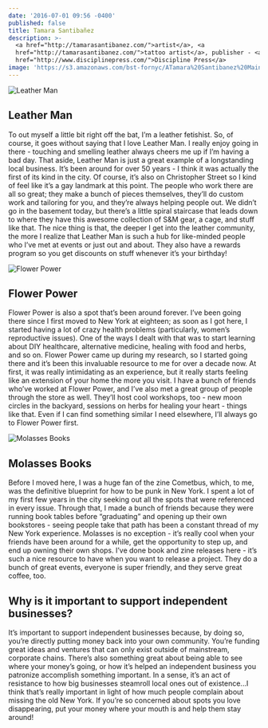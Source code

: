 ```yaml
---
date: '2016-07-01 09:56 -0400'
published: false
title: Tamara Santibañez
description: >-
  <a href="http://tamarasantibanez.com/">artist</a>, <a
  href="http://tamarasantibanez.com/">tattoo artist</a>, publisher - <a
  href="http://www.disciplinepress.com/">Discipline Press</a>
image: 'https://s3.amazonaws.com/bst-fornyc/ATamara%20Santibanez%20Main%20Portrait.jpg'
---
```

![Leather Man](https://s3.amazonaws.com/bst-fornyc/ATamara%20Santibanez%20Leather%20Man.jpg)
## Leather Man

To out myself a little bit right off the bat, I’m a leather fetishist. So, of course, it goes without saying that I love Leather Man. I really enjoy going in there - touching and smelling leather always cheers me up if I’m having a bad day. That aside, Leather Man is just a great example of a longstanding local business. It’s been around for over 50 years - I think it was actually the first of its kind in the city. Of course, it’s also on Christopher Street so I kind of feel like it’s a gay landmark at this point. The people who work there are all so great; they make a bunch of pieces themselves, they’ll do custom work and tailoring for you, and they’re always helping people out. We didn’t go in the basement today, but there’s a little spiral staircase that leads down to where they have this awesome collection of S&M gear, a cage, and stuff like that. The nice thing is that, the deeper I get into the leather community, the more I realize that Leather Man is such a hub for like-minded people who I’ve met at events or just out and about. They also have a rewards program so you get discounts on stuff whenever it’s your birthday!

![Flower Power](https://s3.amazonaws.com/bst-fornyc/ATamara%20Santibanez%20Flower%20Power.jpg)
## Flower Power

Flower Power is also a spot that’s been around forever. I’ve been going there since I first moved to New York at eighteen; as soon as I got here, I started having a lot of crazy health problems (particularly, women’s reproductive issues). One of the ways I dealt with that was to start learning about DIY healthcare, alternative medicine, healing with food and herbs, and so on. Flower Power came up during my research, so I started going there and it’s been this invaluable resource to me for over a decade now. At first, it was really intimidating as an experience, but it really starts feeling like an extension of your home the more you visit. I have a bunch of friends who’ve worked at Flower Power, and I’ve also met a great group of people through the store as well. They’ll host cool workshops, too - new moon circles in the backyard, sessions on herbs for healing your heart - things like that. Even if I can find something similar I need elsewhere, I’ll always go to Flower Power first.

![Molasses Books](https://s3.amazonaws.com/bst-fornyc/ATamara%20Santibanez%20Molasses%20Books.jpg)
## Molasses Books

Before I moved here, I was a huge fan of the zine Cometbus, which, to me, was the definitive blueprint for how to be punk in New York. I spent a lot of my first few years in the city seeking out all the spots that were referenced in every issue. Through that, I made a bunch of friends because they were running book tables before “graduating” and opening up their own bookstores - seeing people take that path has been a constant thread of my New York experience. Molasses is no exception - it’s really cool when your friends have been around for a while, get the opportunity to step up, and end up owning their own shops. I’ve done book and zine releases here - it’s such a nice resource to have when you want to release a project. They do a bunch of great events, everyone is super friendly, and they serve great coffee, too.

## Why is it important to support independent businesses?

It’s important to support independent businesses because, by doing so, you’re directly putting money back into your own community. You’re funding great ideas and ventures that can only exist outside of mainstream, corporate chains. There’s also something great about being able to see where your money’s going, or how it’s helped an independent business you patronize accomplish something important. In a sense, it’s an act of resistance to how big businesses steamroll local ones out of existence...I think that’s really important in light of how much people complain about missing the old New York. If you’re so concerned about spots you love disappearing, put your money where your mouth is and help them stay around!